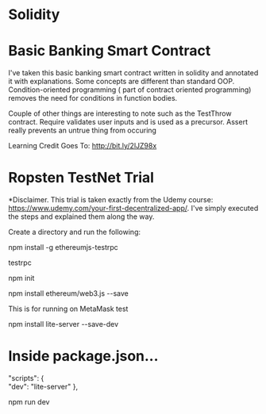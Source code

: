 # Solidity

# Basic Banking Smart Contract

I've taken this basic banking smart contract written in solidity and annotated it with explanations. Some concepts are different than standard OOP. Condition-oriented programming ( part of contract oriented programming) removes the need for conditions in function bodies.

Couple of other things are interesting to note such as the TestThrow contract. Require validates user inputs and is used as a precursor. Assert really prevents an untrue thing from occuring




Learning Credit Goes To: http://bit.ly/2lJZ98x


# Ropsten TestNet Trial
*Disclaimer. This trial is taken exactly from the Udemy course: https://www.udemy.com/your-first-decentralized-app/.
I've simply executed the steps and explained them along the way.

Create a directory and run the following:

npm install -g ethereumjs-testrpc

testrpc

npm init

npm install ethereum/web3.js --save

This is for running on MetaMask test

npm install lite-server --save-dev


# Inside package.json...
  "scripts": {    
    "dev": "lite-server"
  },

  

npm run dev


